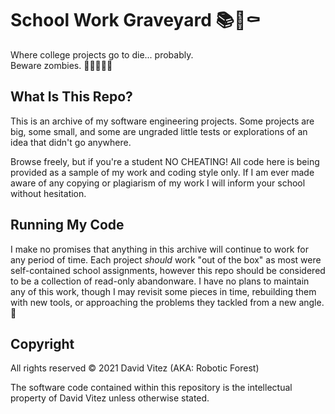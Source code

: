 # School Work Graveyard 📚👻⚰️

Where college projects go to die... probably.  
Beware zombies. 🧟🧟‍♂️🧟‍♀️

## What Is This Repo?

This is an archive of my software engineering projects. Some projects are big, some small, and some are ungraded little tests or explorations of an idea that didn't go anywhere.

Browse freely, but if you're a student NO CHEATING! All code here is being provided as a sample of my work and coding style only. If I am ever made aware of any copying or plagiarism of my work I will inform your school without hesitation.

## Running My Code

I make no promises that anything in this archive will continue to work for any period of time. Each project *should* work "out of the box" as most were self-contained school assignments, however this repo should be considered to be a collection of read-only abandonware. I have no plans to maintain any of this work, though I may revisit some pieces in time, rebuilding them with new tools, or approaching the problems they tackled from a new angle. 🧟

## Copyright

All rights reserved © 2021 David Vitez (AKA: Robotic Forest)

The software code contained within this repository is the intellectual property of David Vitez unless otherwise stated.
